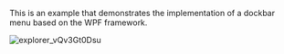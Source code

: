 This is an example that demonstrates the implementation of a dockbar menu based on the WPF framework.

![explorer_vQv3Gt0Dsu](https://github.com/daoxiaoyue2012/DockBarDemo/assets/12840932/1a88fdee-2f0d-4654-8e44-720058513fec)
